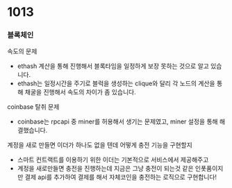 # 1013

### 블록체인



속도의 문제 

* ethash 계산을 통해 진행해서 블록타임을 일정하게 보장 못하는 것으로 알고 있습니다.
* ethash는 일정시간을 주기로 블럭을 생성하는 clique와 달리 각 노드의 계산을 통해 채굴을 진행해서 속도의 차이가 좀 있습니다.

coinbase 탈취 문제

* coinbase는 rpcapi 중 miner를 허용해서 생기는 문제였고, miner 설정을 통해 해결했습니다.

계정을 새로 만들면 이더가 하나도 없을 텐데 어떻게 충전 기능을 구현할지

* 스마트 컨트랙트를 이용하기 위한 이더는 기본적으로 서비스에서 제공해주고
* 계정을 새로만들면 충전을 진행하는데 지금은 그냥 충전이 되는것 같은 인폿품이지만 결제 api를 추가하여 결제를 해서 자체코인을 충전하는 로직으로 구현합니다!